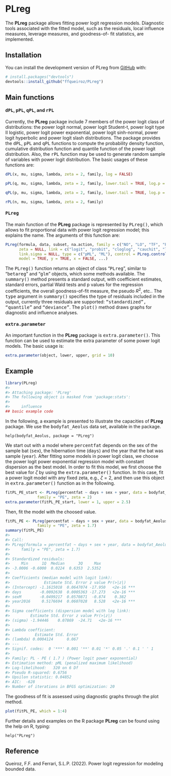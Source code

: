 
<!-- README.md is generated from README.Rmd. Please edit that file -->

# PLreg

<!-- badges: start -->
<!-- badges: end -->

The **PLreg** package allows fitting power logit regression models.
Diagnostic tools associated with the fitted model, such as the
residuals, local influence measures, leverage measures, and goodness-of-
fit statistics, are implemented.

## Installation

You can install the development version of PLreg from
[GitHub](https://github.com/) with:

``` r
# install.packages("devtools")
devtools::install_github("ffqueiroz/PLreg")
```

## Main functions

#### <tt>dPL</tt>, <tt>pPL</tt>, <tt>qPL</tt>, and <tt>rPL</tt>

Currently, the **PLreg** package include 7 members of the power logit
class of distributions: the power logit normal, power logit Student-t,
power logit type II logistic, power logit power exponential, power logit
sinh-normal, power logit hyperbolic and power logit slash distributions.
The package provides the <tt>dPL</tt>, <tt>pPL</tt> and <tt>qPL</tt>
functions to compute the probability density function, cumulative
distribution function and quantile function of the power logit
distribution. Also, the <tt>rPL</tt> function may be used to generate
random sample of variables with power logit distribution. The basic
usages of these functions are:

``` r
dPL(x, mu, sigma, lambda, zeta = 2, family, log = FALSE)

pPL(q, mu, sigma, lambda, zeta = 2, family, lower.tail = TRUE, log.p = FALSE)

qPL(p, mu, sigma, lambda, zeta = 2, family, lower.tail = TRUE, log.p = FALSE)

rPL(n, mu, sigma, lambda, zeta = 2, family)
```

#### <tt>PLreg</tt>

The main function of the **PLreg** package is represented by
<tt>PLreg()</tt>, which allows to fit proportional data with power logit
regression model; this explains the name. The arguments of this function
are:

``` r
PLreg(formula, data, subset, na.action, family = c("NO", "LO", "TF", "PE", "SN", "SLASH", "Hyp"), 
      zeta = NULL, link = c("logit", "probit", "cloglog", "cauchit", "log", "loglog"), 
      link.sigma = NULL, type = c("pML", "ML"), control = PLreg.control(...), 
      model = TRUE, y = TRUE, x = FALSE, ...)
```

The <tt>PLreg()</tt> function returns an object of class
“<tt>PLreg</tt>”, similar to “<tt>betareg</tt>” and “<tt>glm</tt>”
objects, which some methods available. The <tt>summary()</tt> method
presents a standard output, with coefficient estimates, standard errors,
partial Wald tests and p values for the regression coefficients, the
overall goodness-of-fit measure, the pseudo *R*<sup>2</sup>, etc.. The
<tt>type</tt> argument in <tt>summary()</tt> specifies the type of
residuals included in the output, currently three residuals are
supported: <tt>“standardized”, “quantile”</tt> and <tt>“deviance”</tt>.
The <tt>plot()</tt> method draws graphs for diagnostic and influence
analyses.

#### <tt>extra.parameter</tt>

An important function in the **PLreg** package is
<tt>extra.parameter()</tt>. This function can be used to estimate the
extra parameter of some power logit models. The basic usage is:

``` r
extra.parameter(object, lower, upper, grid = 10)
```

## Example

``` r
library(PLreg)
#> 
#> Attaching package: 'PLreg'
#> The following object is masked from 'package:stats':
#> 
#>     influence
## basic example code
```

In the following, a example is presented to illustrate the capacities of
**PLreg** package. We use the <tt>bodyfat\_Aeolus</tt> data set,
available in the package.

    help(bodyfat_Aeolus, package = "PLreg")

We start out with a model where <tt>percentfat</tt> depends on the sex
of the sample bat (<tt>sex</tt>), the hibernation time (<tt>days</tt>)
and the year that the bat was sample (<tt>year</tt>). After fitting some
models in power logit class, we choose the power logit power exponential
regression model with constant dispersion as the best model. In order to
fit this model, we first choose the best value for *ζ* by using the
<tt>extra.parameter()</tt> function. In this case, fit a power logit
model with any fixed zeta, e.g., *ζ* = 2, and then use this object in
<tt>extra.parameter()</tt> function as in the following.

``` r
fitPL_PE_start <- PLreg(percentfat ~ days + sex + year, data = bodyfat_Aeolus,
              family = "PE", zeta = 2)
extra.parameter(fitPL_PE_start, lower = 1, upper = 2.5)
```

Then, fit the model with the choosed value.

``` r
fitPL_PE <- PLreg(percentfat ~ days + sex + year, data = bodyfat_Aeolus,
              family = "PE", zeta = 1.7)
summary(fitPL_PE)
#> 
#> Call:
#> PLreg(formula = percentfat ~ days + sex + year, data = bodyfat_Aeolus, 
#>     family = "PE", zeta = 1.7)
#> 
#> Standardized residuals:
#>     Min      1Q  Median      3Q     Max 
#> -3.0006 -0.6000  0.0224  0.6353  2.5352 
#> 
#> Coefficients (median model with logit link):
#>               Estimate Std. Error z value Pr(>|z|)    
#> (Intercept) -1.1615018  0.0647074 -17.950   <2e-16 ***
#> days        -0.0092638  0.0005363 -17.273   <2e-16 ***
#> sexM        -0.0499217  0.0570871  -0.874    0.382    
#> year2016     0.5176694  0.0607028   8.528   <2e-16 ***
#> 
#> Sigma coefficients (dispersion model with log link):
#>         Estimate Std. Error z value Pr(>|z|)    
#> (sigma) -1.94446    0.07869  -24.71   <2e-16 ***
#> 
#> Lambda coefficient:
#>           Estimate Std. Error
#> (lambda) 0.0004124      0.067
#> ---
#> Signif. codes:  0 '***' 0.001 '**' 0.01 '*' 0.05 '.' 0.1 ' ' 1 
#> 
#> Family: PL - PE ( 1.7 ) (Power logit power exponential)
#> Estimation method: pML (penalized maximum likelihood)
#> Log-likelihood:   320 on 6 Df
#> Pseudo R-squared: 0.6756
#> Upsilon statistic: 0.04852
#> AIC:  -628
#> Number of iterations in BFGS optimization: 20
```

The goodness of fit is assessed using diagnostic graphs through the plot
method.

``` r
plot(fitPL_PE, which = 1:4)
```

Further details and examples on the R package **PLreg** can be found
using the help on R, typing:

    help("PLreg")

## Reference

Queiroz, F.F. and Ferrari, S.L.P. (2022). Power logit regression for
modeling bounded data.
